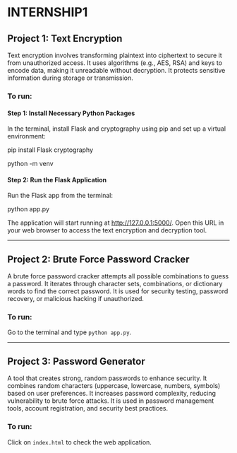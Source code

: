 # INTERNSHIP1

## Project 1: Text Encryption

Text encryption involves transforming plaintext into ciphertext to secure it from unauthorized access. It uses algorithms (e.g., AES, RSA) and keys to encode data, making it unreadable without decryption. It protects sensitive information during storage or transmission.

### To run:

#### Step 1: Install Necessary Python Packages
In the terminal, install Flask and cryptography using pip and set up a virtual environment:

pip install Flask cryptography

python -m venv

#### Step 2: Run the Flask Application

Run the Flask app from the terminal:

python app.py

The application will start running at http://127.0.0.1:5000/. Open this URL in your web browser to access the text encryption and decryption tool.

---

## Project 2: Brute Force Password Cracker

A brute force password cracker attempts all possible combinations to guess a password. It iterates through character sets, combinations, or dictionary words to find the correct password. It is used for security testing, password recovery, or malicious hacking if unauthorized.

### To run:

Go to the terminal and type `python app.py`.

---

## Project 3: Password Generator

A tool that creates strong, random passwords to enhance security. It combines random characters (uppercase, lowercase, numbers, symbols) based on user preferences. It increases password complexity, reducing vulnerability to brute force attacks. It is used in password management tools, account registration, and security best practices.

### To run:

Click on `index.html` to check the web application.
